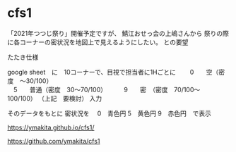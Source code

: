 # cfs1
「2021年つつじ祭り」開催予定ですが、
鯖江おせっ会の上嶋さんから
祭りの際に各コーナーの密状況を地図上で見えるようにしたい。
との要望

たたき仕様

google sheet　に　10コーナーで、目視で担当者に1Hごとに
　　0　　空（密度　～30/100）  
  　5　　普通（密度　30～70/100）　
　　9　　密　（密度　70/100～　100/100）
  （上記　要検討）
 入力
 
 そのデータをもとに
 密状況を
 　0　青色円
   5　黄色円
   9　赤色円　で表示
   
 https://ymakita.github.io/cfs1/
 
 https://github.com/ymakita/cfs1
 
 
